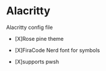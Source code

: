 # Alacritty

Alacritty config file

- [X]Rose pine theme

- [X]FiraCode Nerd font for symbols

- [X]supports pwsh

